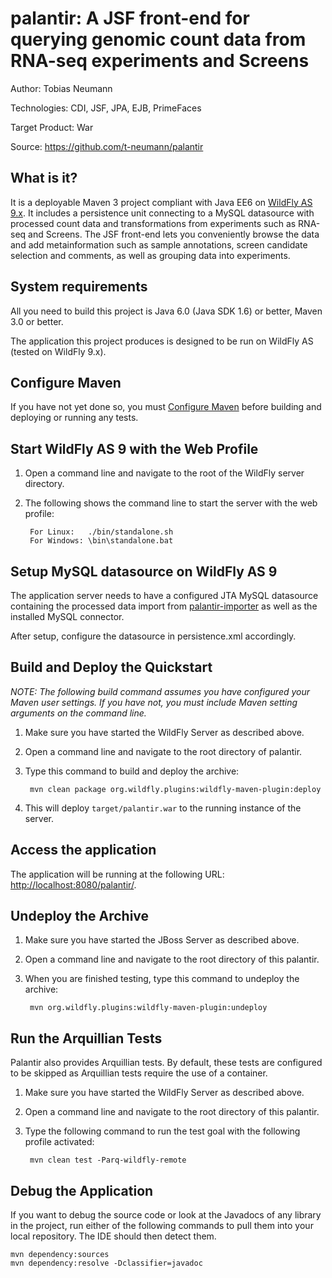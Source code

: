 palantir: A JSF front-end for querying genomic count data from RNA-seq experiments and Screens
========================
Author: Tobias Neumann

Technologies: CDI, JSF, JPA, EJB, PrimeFaces

Target Product: War

Source: <https://github.com/t-neumann/palantir>

What is it?
-----------

It is a deployable Maven 3 project compliant with Java EE6 on [WildFly AS 9.x](http://wildfly.org/downloads/). It includes a persistence unit connecting to a MySQL datasource with processed count data and transformations from experiments such as RNA-seq and Screens. The JSF front-end lets you conveniently browse the data and add metainformation such as sample annotations, screen candidate selection and comments, as well as
grouping data into experiments.  

System requirements
-------------------

All you need to build this project is Java 6.0 (Java SDK 1.6) or better, Maven 3.0 or better.

The application this project produces is designed to be run on WildFly AS (tested on WildFly 9.x). 

 
Configure Maven
---------------

If you have not yet done so, you must [Configure Maven](https://maven.apache.org/guides/mini/guide-configuring-maven.html) before building and deploying or running any tests.


Start WildFly AS 9 with the Web Profile
-------------------------

1. Open a command line and navigate to the root of the WildFly server directory.
2. The following shows the command line to start the server with the web profile:

        For Linux:   ./bin/standalone.sh
        For Windows: \bin\standalone.bat
        
Setup MySQL datasource on WildFly AS 9
-------------------------

The application server needs to have a configured JTA MySQL datasource containing the processed data import from [palantir-importer](https://github.com/t-neumann/palantir-importer) as well as the installed MySQL connector.

After setup, configure the datasource in persistence.xml accordingly.
 
Build and Deploy the Quickstart
-------------------------

_NOTE: The following build command assumes you have configured your Maven user settings. If you have not, you must include Maven setting arguments on the command line._

1. Make sure you have started the WildFly Server as described above.
2. Open a command line and navigate to the root directory of palantir.
3. Type this command to build and deploy the archive:

        mvn clean package org.wildfly.plugins:wildfly-maven-plugin:deploy

4. This will deploy `target/palantir.war` to the running instance of the server.
 

Access the application 
---------------------

The application will be running at the following URL: <http://localhost:8080/palantir/>.


Undeploy the Archive
--------------------

1. Make sure you have started the JBoss Server as described above.
2. Open a command line and navigate to the root directory of this palantir.
3. When you are finished testing, type this command to undeploy the archive:

        mvn org.wildfly.plugins:wildfly-maven-plugin:undeploy


Run the Arquillian Tests 
-------------------------

Palantir also provides Arquillian tests. By default, these tests are configured to be skipped as Arquillian tests require the use of a container. 

1. Make sure you have started the WildFly Server as described above.
2. Open a command line and navigate to the root directory of this palantir.
3. Type the following command to run the test goal with the following profile activated:

        mvn clean test -Parq-wildfly-remote


Debug the Application
------------------------------------

If you want to debug the source code or look at the Javadocs of any library in the project, run either of the following commands to pull them into your local repository. The IDE should then detect them.

    mvn dependency:sources
    mvn dependency:resolve -Dclassifier=javadoc
